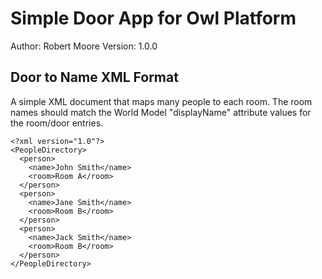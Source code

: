# Simple Door App for Owl Platform #

Author: Robert Moore
Version: 1.0.0

## Door to Name XML Format ##
A simple XML document that maps many people to each room.  The room names
should match the World Model "displayName" attribute values for the room/door
entries.

    <?xml version="1.0"?>
    <PeopleDirectory>
      <person>
        <name>John Smith</name>
        <room>Room A</room>
      </person>
      <person>
        <name>Jane Smith</name>
        <room>Room B</room>
      </person>
      <person>
        <name>Jack Smith</name>
        <room>Room B</room>
      </person>
    </PeopleDirectory>
